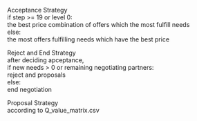 Acceptance Strategy\
  if step >= 19 or level 0:\
    the best price combination of offers which the most fulfill needs\
  else:\
    the most offers fulfilling needs which have the best price

Reject and End Strategy\
  after deciding apceptance,\
  if new needs > 0 or remaining negotiating partners:\
    reject and proposals\
  else:\
    end negotiation

Proposal Strategy\
  according to Q_value_matrix.csv

